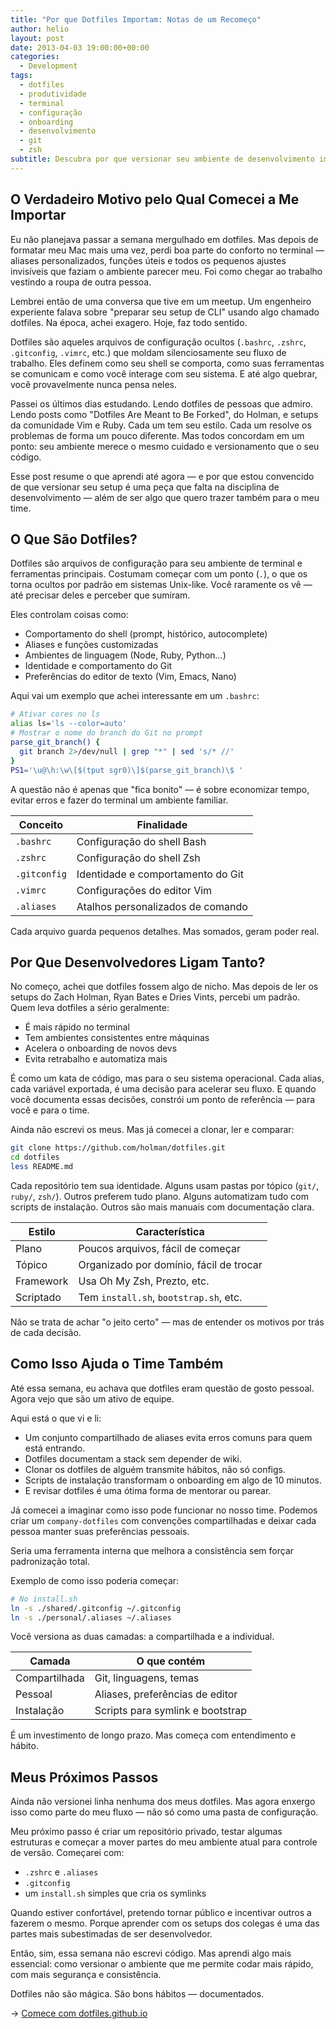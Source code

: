```yaml
---
title: "Por que Dotfiles Importam: Notas de um Recomeço"
author: helio
layout: post
date: 2013-04-03 19:00:00+00:00
categories:
  - Development
tags:
  - dotfiles
  - produtividade
  - terminal
  - configuração
  - onboarding
  - desenvolvimento
  - git
  - zsh
subtitle: Descubra por que versionar seu ambiente de desenvolvimento importa—de perder conforto no terminal a construir ativos de equipe através de configurações compartilhadas, automação de onboarding e workflows colaborativos
---
```


## O Verdadeiro Motivo pelo Qual Comecei a Me Importar

Eu não planejava passar a semana mergulhado em dotfiles. Mas depois de formatar meu Mac mais uma vez, perdi boa parte do conforto no terminal — aliases personalizados, funções úteis e todos os pequenos ajustes invisíveis que faziam o ambiente parecer meu. Foi como chegar ao trabalho vestindo a roupa de outra pessoa.

Lembrei então de uma conversa que tive em um meetup. Um engenheiro experiente falava sobre "preparar seu setup de CLI" usando algo chamado dotfiles. Na época, achei exagero. Hoje, faz todo sentido.

Dotfiles são aqueles arquivos de configuração ocultos (`.bashrc`, `.zshrc`, `.gitconfig`, `.vimrc`, etc.) que moldam silenciosamente seu fluxo de trabalho. Eles definem como seu shell se comporta, como suas ferramentas se comunicam e como você interage com seu sistema. E até algo quebrar, você provavelmente nunca pensa neles.

Passei os últimos dias estudando. Lendo dotfiles de pessoas que admiro. Lendo posts como "Dotfiles Are Meant to Be Forked", do Holman, e setups da comunidade Vim e Ruby. Cada um tem seu estilo. Cada um resolve os problemas de forma um pouco diferente. Mas todos concordam em um ponto: seu ambiente merece o mesmo cuidado e versionamento que o seu código.

Esse post resume o que aprendi até agora — e por que estou convencido de que versionar seu setup é uma peça que falta na disciplina de desenvolvimento — além de ser algo que quero trazer também para o meu time.

## O Que São Dotfiles?

Dotfiles são arquivos de configuração para seu ambiente de terminal e ferramentas principais. Costumam começar com um ponto (`.`), o que os torna ocultos por padrão em sistemas Unix-like. Você raramente os vê — até precisar deles e perceber que sumiram.

Eles controlam coisas como:

- Comportamento do shell (prompt, histórico, autocomplete)
- Aliases e funções customizadas
- Ambientes de linguagem (Node, Ruby, Python...)
- Identidade e comportamento do Git
- Preferências do editor de texto (Vim, Emacs, Nano)

Aqui vai um exemplo que achei interessante em um `.bashrc`:

```bash
# Ativar cores no ls
alias ls='ls --color=auto'
# Mostrar o nome do branch do Git no prompt
parse_git_branch() {
  git branch 2>/dev/null | grep "*" | sed 's/* //'
}
PS1='\u@\h:\w\[$(tput sgr0)\]$(parse_git_branch)\$ '
```

A questão não é apenas que "fica bonito" — é sobre economizar tempo, evitar erros e fazer do terminal um ambiente familiar.

| Conceito     | Finalidade                        |
| ------------ | --------------------------------- |
| `.bashrc`    | Configuração do shell Bash        |
| `.zshrc`     | Configuração do shell Zsh         |
| `.gitconfig` | Identidade e comportamento do Git |
| `.vimrc`     | Configurações do editor Vim       |
| `.aliases`   | Atalhos personalizados de comando |

Cada arquivo guarda pequenos detalhes. Mas somados, geram poder real.

## Por Que Desenvolvedores Ligam Tanto?

No começo, achei que dotfiles fossem algo de nicho. Mas depois de ler os setups do Zach Holman, Ryan Bates e Dries Vints, percebi um padrão. Quem leva dotfiles a sério geralmente:

- É mais rápido no terminal
- Tem ambientes consistentes entre máquinas
- Acelera o onboarding de novos devs
- Evita retrabalho e automatiza mais

É como um kata de código, mas para o seu sistema operacional. Cada alias, cada variável exportada, é uma decisão para acelerar seu fluxo. E quando você documenta essas decisões, constrói um ponto de referência — para você e para o time.

Ainda não escrevi os meus. Mas já comecei a clonar, ler e comparar:

```bash
git clone https://github.com/holman/dotfiles.git
cd dotfiles
less README.md
```

Cada repositório tem sua identidade. Alguns usam pastas por tópico (`git/`, `ruby/`, `zsh/`). Outros preferem tudo plano. Alguns automatizam tudo com scripts de instalação. Outros são mais manuais com documentação clara.

| Estilo    | Característica                          |
| --------- | --------------------------------------- |
| Plano     | Poucos arquivos, fácil de começar       |
| Tópico    | Organizado por domínio, fácil de trocar |
| Framework | Usa Oh My Zsh, Prezto, etc.             |
| Scriptado | Tem `install.sh`, `bootstrap.sh`, etc.  |

Não se trata de achar "o jeito certo" — mas de entender os motivos por trás de cada decisão.

## Como Isso Ajuda o Time Também

Até essa semana, eu achava que dotfiles eram questão de gosto pessoal. Agora vejo que são um ativo de equipe.

Aqui está o que vi e li:

- Um conjunto compartilhado de aliases evita erros comuns para quem está entrando.
- Dotfiles documentam a stack sem depender de wiki.
- Clonar os dotfiles de alguém transmite hábitos, não só configs.
- Scripts de instalação transformam o onboarding em algo de 10 minutos.
- E revisar dotfiles é uma ótima forma de mentorar ou parear.

Já comecei a imaginar como isso pode funcionar no nosso time. Podemos criar um `company-dotfiles` com convenções compartilhadas e deixar cada pessoa manter suas preferências pessoais.

Seria uma ferramenta interna que melhora a consistência sem forçar padronização total.

Exemplo de como isso poderia começar:

```bash
# No install.sh
ln -s ./shared/.gitconfig ~/.gitconfig
ln -s ./personal/.aliases ~/.aliases
```

Você versiona as duas camadas: a compartilhada e a individual.

| Camada        | O que contém                     |
| ------------- | -------------------------------- |
| Compartilhada | Git, linguagens, temas           |
| Pessoal       | Aliases, preferências de editor  |
| Instalação    | Scripts para symlink e bootstrap |

É um investimento de longo prazo. Mas começa com entendimento e hábito.

## Meus Próximos Passos

Ainda não versionei linha nenhuma dos meus dotfiles. Mas agora enxergo isso como parte do meu fluxo — não só como uma pasta de configuração.

Meu próximo passo é criar um repositório privado, testar algumas estruturas e começar a mover partes do meu ambiente atual para controle de versão. Começarei com:

- `.zshrc` e `.aliases`
- `.gitconfig`
- um `install.sh` simples que cria os symlinks

Quando estiver confortável, pretendo tornar público e incentivar outros a fazerem o mesmo. Porque aprender com os setups dos colegas é uma das partes mais subestimadas de ser desenvolvedor.

Então, sim, essa semana não escrevi código. Mas aprendi algo mais essencial: como versionar o ambiente que me permite codar mais rápido, com mais segurança e consistência.

Dotfiles não são mágica. São bons hábitos — documentados.

→ [Comece com dotfiles.github.io](https://dotfiles.github.io)
